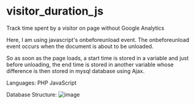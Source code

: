 # visitor_duration_js
Track time spent by a visitor on page without Google Analytics

Here, I am using javascript's onbeforeunload event. The onbeforeunload event occurs when the document is about to be unloaded.

So as soon as the page loads, a start time is stored in a variable and just before unloading, the end time is stored in another variable whose difference is then stored in mysql database using Ajax.

Languages:
PHP
JavaScript

Database Structure:
![image](https://user-images.githubusercontent.com/7383277/149571609-9d91643a-4957-450e-89a6-2b18d8ce72f7.png)
